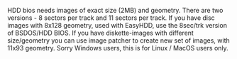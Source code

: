 HDD bios needs images of exact size (2MB) and geometry. There are two versions - 8 sectors per track and 11 sectors per track.
If you have disc images with 8x128 geometry, used with EasyHDD, use the 8sec/trk version of BSDOS/HDD BIOS.
If you have diskette-images with different size/geometry you can use image patcher to create new set of images, with 11x93 geometry.
Sorry Windows users, this is for Linux / MacOS users only. 